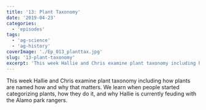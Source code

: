 ```yaml
---
title: '13: Plant Taxonomy'
date: '2019-04-23'
categories:
  - 'episodes'
tags:
  - 'ag-science'
  - 'ag-history'
coverImage: './Ep_013_planttax.jpg'
slug: '13-plant-taxonomy'
excerpt: 'This week Hallie and Chris examine plant taxonomy including how plants are named how and why that matters. We learn when people started categorizing plants, how they do it, and why Hallie is currently feuding with the Alamo park rangers.'
---
```


This week Hallie and Chris examine plant taxonomy including how plants are named how and why that matters. We learn when people started categorizing plants, how they do it, and why Hallie is currently feuding with the Alamo park rangers.
